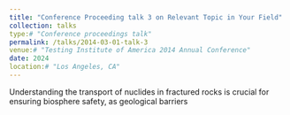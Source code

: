 ```yaml
---
title: "Conference Proceeding talk 3 on Relevant Topic in Your Field"
collection: talks
type:# "Conference proceedings talk"
permalink: /talks/2014-03-01-talk-3
venue:# "Testing Institute of America 2014 Annual Conference"
date: 2024
location:# "Los Angeles, CA"
---
```


Understanding the transport of nuclides in fractured rocks is crucial for ensuring biosphere safety, as geological barriers 
